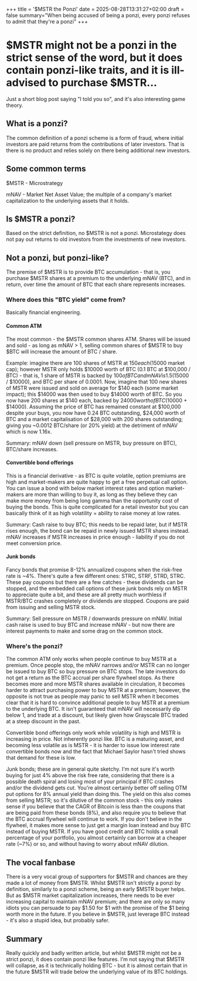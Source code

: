 +++
title = '$MSTR the Ponzi'
date = 2025-08-28T13:31:27+02:00
draft = false
summary="When being accused of being a ponzi, every ponzi refuses to admit that they're a ponzi"
+++
# $MSTR might not be a ponzi in the strict sense of the word, but it does contain ponzi-like traits, and it is ill-advised to purchase $MSTR...

Just a short blog post saying "I told you so", and it's also interesting game theory.

## What is a ponzi?

The common definition of a ponzi scheme is a form of fraud, where initial investors are paid returns from the contributions of later investors. That is there is no product and relies solely on there being additional new investors.

## Some common terms

$MSTR - Microstrategy

mNAV - Market Net Asset Value; the multiple of a company's market capitalization to the underlying assets that it holds.

## Is $MSTR a ponzi?

Based on the strict definition, no $MSTR is not a ponzi. Microstategy does not pay out returns to old investors from the investments of new investors.

## Not a ponzi, but ponzi-like?

The premise of $MSTR is to provide BTC accumulation - that is, you purchase $MSTR shares at a premium to the underlying mNAV (BTC), and in return, over time the amount of BTC that each share represents increases.

### Where does this "BTC yield" come from?

Basically financial engineering.

#### Common ATM
The most common - the $MSTR common shares ATM. Shares will be issued and sold - as long as mNAV > 1, selling common shares of $MSTR to buy $BTC will increase the amount of BTC / share.

Example: imagine there are 100 shares of MSTR at $150 each ($15000 market cap); however MSTR only holds $10000 worth of BTC (0.1 BTC at $100,000 / BTC) - that is, 1 share of MSTR is backed by $100 of BTC and mNAV is 1.5 ($15000 / $10000), and BTC per share of 0.0001. Now, imagine that 100 new shares of MSTR were issued and sold on average for $140 each (some market impact); this $14000 was then used to buy $14000 worth of BTC. So you now have 200 shares at $140 each, backed by $24000 worth of BTC ($10000 + $14000). Assuming the price of BTC has remained constant at $100,000 despite your buys, you now have 0.24 BTC outstanding, $24,000 worth of BTC and a market capitalisation of $28,000 with 200 shares outstanding; giving you ~0.0012 BTC/share (or 20% yield) at the detriment of mNAV which is now 1.16x.

Summary: mNAV down (sell pressure on MSTR, buy pressure on BTC), BTC/share increases.

#### Convertible bond offerings
This is a financial derivative - as BTC is quite volatile, option premiums are high and market-makers are quite happy to get a free perpetual call option. You can issue a bond with below market interest rates and option market-makers are more than willing to buy it, as long as they believe they can make more money from being long gamma than the opportunity cost of buying the bonds. This is quite complicated for a retail investor but you can basically think of it as high volatility = ability to raise money at low rates.

Summary: Cash raise to buy BTC; this needs to be repaid later, but if MSTR rises enough, the bond can be repaid in newly issued MSTR shares instead. mNAV increases if MSTR increases in price enough - liability if you do not meet conversion price.

#### Junk bonds
Fancy bonds that promise 8-12% annualized coupons when the risk-free rate is ~4%. There's quite a few different ones: STRC, STRF, STRD, STRC. These pay coupons but there are a few catches - these dividends can be stopped, and the embedded call options of these junk bonds rely on MSTR to appreciate quite a bit, and these are all pretty much worthless if MSTR/BTC crashes completely or dividends are stopped. Coupons are paid from issuing and selling MSTR stock.

Summary: Sell pressure on MSTR / downwards pressure on mNAV. Initial cash raise is used to buy BTC and increase mNAV - but now there are interest payments to make and some drag on the common stock.

### Where's the ponzi?

The common ATM only works when people continue to buy MSTR at a premium. Once people stop, the mNAV narrows and/or MSTR can no longer be issued to buy BTC so buy pressure on BTC stops. The late investors do not get a return as the BTC accrual per share flywheel stops. As there becomes more and more MSTR shares available in circulation, it becomes harder to attract purchasing power to buy MSTR at a premium; however, the opposite is not true as people may panic to sell MSTR when it becomes clear that it is hard to convince additional people to buy MSTR at a premium to the underlying BTC. It isn't guaranteed that mNAV will necessarily dip below 1, and trade at a discount, but likely given how Grayscale BTC traded at a steep discount in the past.

Convertible bond offerings only work while volatility is high and MSTR is increasing in price. Not inherently ponzi like. BTC is a maturing asset, and becoming less volatile as is MSTR - it is harder to issue low interest rate convertible bonds now and the fact that Michael Saylor hasn't tried shows that demand for these is low.

Junk bonds; these are in general quite sketchy. I'm not sure it's worth buying for just 4% above the risk free rate, considering that there is a possible death spiral and losing most of your principal if BTC crashes and/or the dividend gets cut. You're almost certainly better off selling OTM put options for 8% annual yield than doing this. The yield on this also comes from selling MSTR; so it's dilutive of the common stock - this only makes sense if you believe that the CAGR of Bitcoin is less than the coupons that are being paid from these bonds (8%), and also require you to believe that the BTC accrual flywheel will continue to work. If you don't believe in the flywheel, it makes more sense to just get a margin loan instead and buy BTC instead of buying MSTR. If you have good credit and BTC holds a small percentage of your portfolio, you almost certainly can borrow at a cheaper rate (~7%) or so, and without having to worry about mNAV dilution.

## The vocal fanbase

There is a very vocal group of supporters for $MSTR and chances are they made a lot of money from $MSTR. Whilst $MSTR isn't strictly a ponzi by definition, similarly to a ponzi scheme, being an early $MSTR buyer helps. But as $MSTR market capitalization increases, there needs to be ever increasing capital to maintain mNAV premium; and there are only so many idiots you can persuade to pay $1.50 for $1 with the promise of the $1 being worth more in the future. If you believe in $MSTR, just leverage BTC instead - it's also a stupid idea, but probably safer.

## Summary

Really quickly and badly written article, but whilst $MSTR might not be a strict ponzi, it does contain ponzi like features. I'm not saying that $MSTR will collapse, as it is technically holding BTC - but it is almost certain that in the future $MSTR will trade below the underlying value of its BTC holdings.